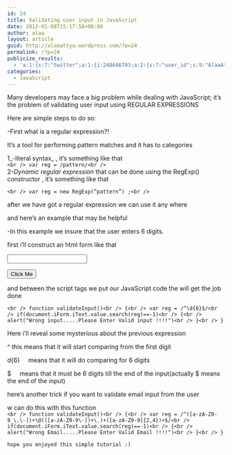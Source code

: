 ```yaml
---
id: 24
title: Validating user input in JavaScript
date: 2012-01-08T15:17:58+00:00
author: alaa
layout: article
guid: http://alaaattya.wordpress.com/?p=24
permalink: /?p=24
publicize_results:
  - 'a:1:{s:7:"twitter";a:1:{i:248646703;a:2:{s:7:"user_id";s:9:"AlaaAttya";s:7:"post_id";s:18:"156031905878388736";}}}'
categories:
  - JavaScript
---
```

Many developers may face a big problem while dealing with JavaScript; it’s the problem of validating user input using REGULAR EXPRESSIONS

Here are simple steps to do so:

-First what is a regular expression?!

It’s a tool for performing pattern matches and it has to categories

1_-literal syntax_ , it’s something like that  
`<br />
var reg = /pattern/<br />
`  
2-_Dynamic regular expression_ that can be done using the RegExp() constructor , it’s something like that

`<br />
var reg = new RegExp(“pattern”) ;<br />
` 

after we have got a regular expression we can use it any where

and here’s an example that may be helpful

-In this example we insure that the user enters 6 digits.

first i&#8217;ll construct an html form like that

<html>  
<head>  
<script type=&#8221;text/javascript&#8221;>  
</script>  
</head>

<body>  
<form name=&#8221;iForm&#8221;>  
<input type=&#8221;text&#8221; name=&#8221;iText&#8221; />

<button onclick=&#8221;validateInput();&#8221;>Click Me</button>

</form>  
</body>

</html>

and between the script tags we put our JavaScript code the will get the job done

`<br />
function validateInput()<br />
{<br />
var reg = /^\d{6}$/<br />
if(document.iForm.iText.value.search(reg)==-1)<br />
{<br />
alert("Wrong input.....Please Enter Valid input !!!!")<br />
}<br />
}`

Here i&#8217;ll reveal some mysterious about the previous expression

^ this means that it will start comparing from the first digit

d{6}     means that it will do comparing for 6 digits

$     means that it must be 6 digits till the end of the input(actually $ means the end of the input)

here&#8217;s another trick if you want to validate email input from the user

w can do this with this function  
`<br />
function validateInput()<br />
{<br />
var reg = /^([a-zA-Z0-9_\.\-])+\@(([a-zA-Z0-9\-])+\.)+([a-zA-Z0-9]{2,4})+$/<br />
if(document.iForm.iText.value.search(reg)==-1)<br />
{<br />
alert("Wrong Email.....Please Enter Valid Email !!!!")<br />
}<br />
}`

`hope you enjoyed this simple tutorial :)`